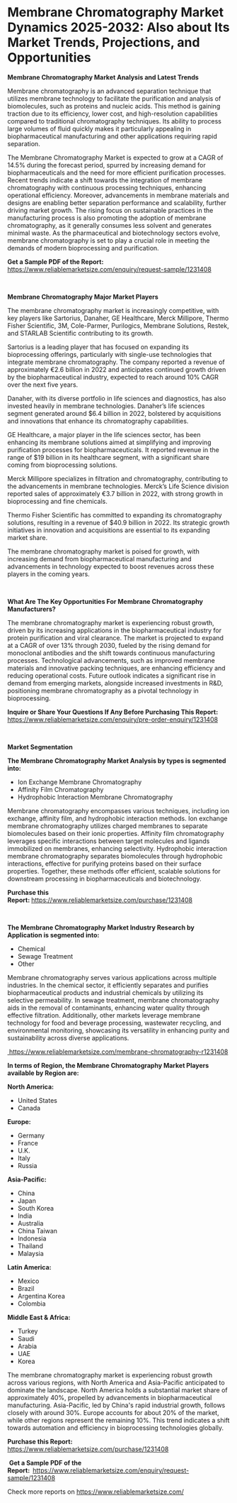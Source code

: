 <p><h1>Membrane Chromatography Market Dynamics 2025-2032: Also about Its Market Trends, Projections, and Opportunities</h1></p><p><strong>Membrane Chromatography Market Analysis and Latest Trends</strong></p>
<p><p>Membrane chromatography is an advanced separation technique that utilizes membrane technology to facilitate the purification and analysis of biomolecules, such as proteins and nucleic acids. This method is gaining traction due to its efficiency, lower cost, and high-resolution capabilities compared to traditional chromatography techniques. Its ability to process large volumes of fluid quickly makes it particularly appealing in biopharmaceutical manufacturing and other applications requiring rapid separation.</p><p>The Membrane Chromatography Market is expected to grow at a CAGR of 14.5% during the forecast period, spurred by increasing demand for biopharmaceuticals and the need for more efficient purification processes. Recent trends indicate a shift towards the integration of membrane chromatography with continuous processing techniques, enhancing operational efficiency. Moreover, advancements in membrane materials and designs are enabling better separation performance and scalability, further driving market growth. The rising focus on sustainable practices in the manufacturing process is also promoting the adoption of membrane chromatography, as it generally consumes less solvent and generates minimal waste. As the pharmaceutical and biotechnology sectors evolve, membrane chromatography is set to play a crucial role in meeting the demands of modern bioprocessing and purification.</p></p>
<p><strong>Get a Sample PDF of the Report:&nbsp;</strong> <a href="https://www.reliablemarketsize.com/enquiry/request-sample/1231408?utm_campaign=2565&utm_medium=2&utm_source=Github&utm_content=ia&utm_term=02042025&utm_id=membrane-chromatography">https://www.reliablemarketsize.com/enquiry/request-sample/1231408</a></p>
<p>&nbsp;</p>
<p><strong>Membrane Chromatography Major Market Players</strong></p>
<p><p>The membrane chromatography market is increasingly competitive, with key players like Sartorius, Danaher, GE Healthcare, Merck Millipore, Thermo Fisher Scientific, 3M, Cole-Parmer, Purilogics, Membrane Solutions, Restek, and STARLAB Scientific contributing to its growth.</p><p>Sartorius is a leading player that has focused on expanding its bioprocessing offerings, particularly with single-use technologies that integrate membrane chromatography. The company reported a revenue of approximately €2.6 billion in 2022 and anticipates continued growth driven by the biopharmaceutical industry, expected to reach around 10% CAGR over the next five years.</p><p>Danaher, with its diverse portfolio in life sciences and diagnostics, has also invested heavily in membrane technologies. Danaher’s life sciences segment generated around $6.4 billion in 2022, bolstered by acquisitions and innovations that enhance its chromatography capabilities.</p><p>GE Healthcare, a major player in the life sciences sector, has been enhancing its membrane solutions aimed at simplifying and improving purification processes for biopharmaceuticals. It reported revenue in the range of $19 billion in its healthcare segment, with a significant share coming from bioprocessing solutions.</p><p>Merck Millipore specializes in filtration and chromatography, contributing to the advancements in membrane technologies. Merck’s Life Science division reported sales of approximately €3.7 billion in 2022, with strong growth in bioprocessing and fine chemicals.</p><p>Thermo Fisher Scientific has committed to expanding its chromatography solutions, resulting in a revenue of $40.9 billion in 2022. Its strategic growth initiatives in innovation and acquisitions are essential to its expanding market share.</p><p>The membrane chromatography market is poised for growth, with increasing demand from biopharmaceutical manufacturing and advancements in technology expected to boost revenues across these players in the coming years.</p></p>
<p>&nbsp;</p>
<p><strong>What Are The Key Opportunities For Membrane Chromatography Manufacturers?</strong></p>
<p><p>The membrane chromatography market is experiencing robust growth, driven by its increasing applications in the biopharmaceutical industry for protein purification and viral clearance. The market is projected to expand at a CAGR of over 13% through 2030, fueled by the rising demand for monoclonal antibodies and the shift towards continuous manufacturing processes. Technological advancements, such as improved membrane materials and innovative packing techniques, are enhancing efficiency and reducing operational costs. Future outlook indicates a significant rise in demand from emerging markets, alongside increased investments in R&D, positioning membrane chromatography as a pivotal technology in bioprocessing.</p></p>
<p><strong>Inquire or Share Your Questions If Any Before Purchasing This Report:</strong> <a href="https://www.reliablemarketsize.com/enquiry/pre-order-enquiry/1231408?utm_campaign=2565&utm_medium=2&utm_source=Github&utm_content=ia&utm_term=02042025&utm_id=membrane-chromatography">https://www.reliablemarketsize.com/enquiry/pre-order-enquiry/1231408</a></p>
<p>&nbsp;</p>
<p><strong>Market Segmentation</strong></p>
<p><strong>The Membrane Chromatography Market Analysis by types is segmented into:</strong></p>
<p><ul><li>Ion Exchange Membrane Chromatography</li><li>Affinity Film Chromatography</li><li>Hydrophobic Interaction Membrane Chromatography</li></ul></p>
<p><p>Membrane chromatography encompasses various techniques, including ion exchange, affinity film, and hydrophobic interaction methods. Ion exchange membrane chromatography utilizes charged membranes to separate biomolecules based on their ionic properties. Affinity film chromatography leverages specific interactions between target molecules and ligands immobilized on membranes, enhancing selectivity. Hydrophobic interaction membrane chromatography separates biomolecules through hydrophobic interactions, effective for purifying proteins based on their surface properties. Together, these methods offer efficient, scalable solutions for downstream processing in biopharmaceuticals and biotechnology.</p></p>
<p><strong>Purchase this Report:&nbsp;</strong><a href="https://www.reliablemarketsize.com/purchase/1231408?utm_campaign=2565&utm_medium=2&utm_source=Github&utm_content=ia&utm_term=02042025&utm_id=membrane-chromatography">https://www.reliablemarketsize.com/purchase/1231408</a></p>
<p>&nbsp;</p>
<p><strong>The Membrane Chromatography Market Industry Research by Application is segmented into:</strong></p>
<p><ul><li>Chemical</li><li>Sewage Treatment</li><li>Other</li></ul></p>
<p><p>Membrane chromatography serves various applications across multiple industries. In the chemical sector, it efficiently separates and purifies biopharmaceutical products and industrial chemicals by utilizing its selective permeability. In sewage treatment, membrane chromatography aids in the removal of contaminants, enhancing water quality through effective filtration. Additionally, other markets leverage membrane technology for food and beverage processing, wastewater recycling, and environmental monitoring, showcasing its versatility in enhancing purity and sustainability across diverse applications.</p></p>
<p><a href="https://www.reliablemarketsize.com/membrane-chromatography-r1231408?utm_campaign=2565&utm_medium=2&utm_source=Github&utm_content=ia&utm_term=02042025&utm_id=membrane-chromatography">&nbsp;https://www.reliablemarketsize.com/membrane-chromatography-r1231408</a></p>
<p><strong>In terms of Region, the Membrane Chromatography Market Players available by Region are:</strong></p>
<p>
    <p> <strong> North America: </strong>
        <ul>
            <li>United States</li>
            <li>Canada</li>
        </ul>
        </p> 
    <p> <strong> Europe: </strong>
        <ul>
            <li>Germany</li>
            <li>France</li>
            <li>U.K.</li>
            <li>Italy</li>
            <li>Russia</li>
        </ul>
        </p> 
    <p> <strong> Asia-Pacific: </strong>
        <ul>
            <li>China</li>
            <li>Japan</li>
            <li>South Korea</li>
            <li>India</li>
            <li>Australia</li>
            <li>China Taiwan</li>
            <li>Indonesia</li>
            <li>Thailand</li>
            <li>Malaysia</li>
        </ul>
        </p> 
    <p> <strong> Latin America: </strong>
        <ul>
            <li>Mexico</li>
            <li>Brazil</li>
            <li>Argentina Korea</li>
            <li>Colombia</li>
        </ul>
        </p> 
    <p> <strong> Middle East & Africa: </strong>
        <ul>
            <li>Turkey</li>
            <li>Saudi</li>
            <li>Arabia</li>
            <li>UAE</li>
            <li>Korea</li>
        </ul>
    </p>
    </p>
<p><p>The membrane chromatography market is experiencing robust growth across various regions, with North America and Asia-Pacific anticipated to dominate the landscape. North America holds a substantial market share of approximately 40%, propelled by advancements in biopharmaceutical manufacturing. Asia-Pacific, led by China's rapid industrial growth, follows closely with around 30%. Europe accounts for about 20% of the market, while other regions represent the remaining 10%. This trend indicates a shift towards automation and efficiency in bioprocessing technologies globally.</p></p>
<p><strong>Purchase this Report: </strong><a href="https://www.reliablemarketsize.com/purchase/1231408?utm_campaign=2565&utm_medium=2&utm_source=Github&utm_content=ia&utm_term=02042025&utm_id=membrane-chromatography">https://www.reliablemarketsize.com/purchase/1231408</a></p>
<p>&nbsp;<strong>Get a Sample PDF of the Report:&nbsp;&nbsp;</strong><a href="https://www.reliablemarketsize.com/enquiry/request-sample/1231408?utm_campaign=2565&utm_medium=2&utm_source=Github&utm_content=ia&utm_term=02042025&utm_id=membrane-chromatography">https://www.reliablemarketsize.com/enquiry/request-sample/1231408</a></p>
<p><strong></strong></p>
<p>Check more reports on <a href="https://www.reliablemarketsize.com/?utm_campaign=2565&utm_medium=2&utm_source=Github&utm_content=ia&utm_term=02042025&utm_id=membrane-chromatography">https://www.reliablemarketsize.com/</a></p>